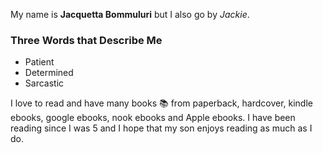 My name is **Jacquetta Bommuluri** but I also go by _*Jackie*_.

### Three Words that Describe Me
* Patient
* Determined
* Sarcastic

I love to read and have many books :books: from paperback, hardcover, kindle ebooks, google ebooks, nook ebooks and Apple ebooks. I have been reading since I was 5 and I hope that my son enjoys reading as much as I do.
